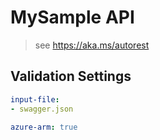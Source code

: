 ﻿# MySample API

> see https://aka.ms/autorest

## Validation Settings
``` yaml 
input-file:
- swagger.json 

azure-arm: true
```